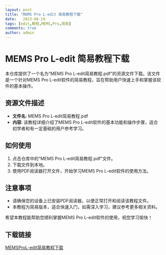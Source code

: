 ```yaml
---
layout: post
title: "MEMS Pro L-edit 简易教程下载"
date:   2023-08-19
tags: [edit,教程,MEMS,Pro,简易]
comments: true
author: admin
---
```

# MEMS Pro L-edit 简易教程下载

本仓库提供了一个名为“MEMS Pro L-edit简易教程.pdf”的资源文件下载。该文件是一个针对MEMS Pro L-edit软件的简易教程，旨在帮助用户快速上手和掌握该软件的基本操作。

## 资源文件描述

- **文件名**: MEMS Pro L-edit简易教程.pdf
- **内容**: 该教程详细介绍了MEMS Pro L-edit软件的基本功能和操作步骤，适合初学者和有一定基础的用户参考学习。

## 如何使用

1. 点击仓库中的“MEMS Pro L-edit简易教程.pdf”文件。
2. 下载文件到本地。
3. 使用PDF阅读器打开文件，开始学习MEMS Pro L-edit软件的使用方法。

## 注意事项

- 请确保您的设备上已安装PDF阅读器，以便正常打开和阅读该教程文件。
- 本教程为简易版本，适合快速入门，如需深入学习，建议参考更多相关资料。

希望本教程能帮助您顺利掌握MEMS Pro L-edit软件的使用，祝您学习愉快！

## 下载链接

[MEMSProL-edit简易教程下载](https://pan.quark.cn/s/a906d19e259d)